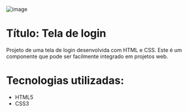 
![image](https://github.com/ViniciusO6/Tela-de-Login/assets/125403644/b086fbeb-ff33-476e-9eb3-792468d91f58)


<h1>Título: Tela de login</h1>


Projeto de uma tela de login desenvolvida com HTML e CSS. Este é um componente que pode ser facilmente integrado em projetos web.


<h1>Tecnologias utilizadas:</h1>
<ul>
  <li>HTML5</li>
  <li>CSS3</li>
</ul>
</h1>
